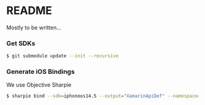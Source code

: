 # README #

Mostly to be written…

### Get SDKs

```bash
$ git submodule update --init --recursive
```

### Generate iOS Bindings

We use Objective Sharpie

```bash
$ sharpie bind --sdk=iphoneos14.5 --output="XamarinApiDef" --namespace="Binding" --scope="sdk_messaging_ios/ZendeskSDKMessaging.framework/Headers/" "sdk_messaging_ios/ZendeskSDKMessaging.framework/Headers/ZendeskSDKMessaging-Swift.h"
```